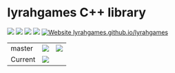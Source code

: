 # lyrahgames C++ library

![](https://img.shields.io/github/languages/top/lyrahgames/lyrahgames.svg?style=for-the-badge)
![](https://img.shields.io/github/languages/code-size/lyrahgames/lyrahgames.svg?style=for-the-badge)
![](https://img.shields.io/github/repo-size/lyrahgames/lyrahgames.svg?style=for-the-badge)
![](https://img.shields.io/github/license/lyrahgames/lyrahgames.svg?style=for-the-badge&color=blue)
[![Website lyrahgames.github.io/lyrahgames](https://img.shields.io/website/https/lyrahgames.github.io/lyrahgames.svg?down_message=offline&label=Documentation&style=for-the-badge&up_color=blue&up_message=online)](https://lyrahgames.github.io/lyrahgames)

<!-- <b> -->
<table>
    <tr>
        <td>
            master
        </td>
        <td>
            <a href="https://github.com/lyrahgames/lyrahgames">
                <img src="https://img.shields.io/github/last-commit/lyrahgames/lyrahgames/master.svg?logo=github&logoColor=white">
            </a>
        </td>    
        <td>
            <a href="https://circleci.com/gh/lyrahgames/lyrahgames/tree/master"><img src="https://circleci.com/gh/lyrahgames/lyrahgames/tree/master.svg?style=svg"></a>
        </td>
        <!-- <td>
            <a href="https://codecov.io/gh/lyrahgames/lyrahgames">
              <img src="https://codecov.io/gh/lyrahgames/lyrahgames/branch/master/graph/badge.svg" />
            </a>
        </td> -->
    </tr>
    <!-- <tr>
        <td>
            develop
        </td>
        <td>
            <a href="https://github.com/lyrahgames/lyrahgames/tree/develop">
                <img src="https://img.shields.io/github/last-commit/lyrahgames/lyrahgames/develop.svg?logo=github&logoColor=white">
            </a>
        </td>    
        <td>
            <a href="https://circleci.com/gh/lyrahgames/lyrahgames/tree/develop"><img src="https://circleci.com/gh/lyrahgames/lyrahgames/tree/develop.svg?style=svg"></a>
        </td>
        <td>
            <a href="https://codecov.io/gh/lyrahgames/lyrahgames">
              <img src="https://codecov.io/gh/lyrahgames/lyrahgames/branch/develop/graph/badge.svg" />
            </a>
        </td>
    </tr> -->
    <tr>
        <!-- <td>
        </td> -->
    </tr>
    <tr>
        <td>
            Current
        </td>
        <td>
            <a href="https://github.com/lyrahgames/lyrahgames">
                <img src="https://img.shields.io/github/commit-activity/y/lyrahgames/lyrahgames.svg?logo=github&logoColor=white">
            </a>
        </td>
        <!-- <td>
            <img src="https://img.shields.io/github/release/lyrahgames/lyrahgames.svg?logo=github&logoColor=white">
        </td>
        <td>
            <img src="https://img.shields.io/github/release-pre/lyrahgames/lyrahgames.svg?label=pre-release&logo=github&logoColor=white">
        </td> -->
        <!-- <td>
            <img src="https://img.shields.io/github/tag/lyrahgames/lyrahgames.svg?logo=github&logoColor=white">
        </td>
        <td>
            <img src="https://img.shields.io/github/tag-date/lyrahgames/lyrahgames.svg?label=latest%20tag&logo=github&logoColor=white">
        </td> -->
    </tr>
</table>
<!-- </b> -->